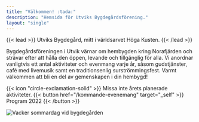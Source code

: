 ```yaml
---
title: "Välkommen! :tada:"
description: "Hemsida för Utviks Bygdegårdsförening."
layout: "single"
---
```


{{< lead >}}
Utviks Bygdegård, mitt i världsarvet Höga Kusten.
{{< /lead >}}

Bygdegårdsföreningen i Utvik värnar om hembygden kring Norafjärden och strävar efter att hålla den öppen, levande och tillgänglig för alla. Vi anordnar vanligtvis ett antal aktiviteter och evenmang varje år, såsom gudstjänster, café med livemusik samt en traditionsenlig surströmmingsfest. Varmt välkommen att bli en del av gemenskapen i din hembygd!

<div class="flex px-4 py-2 mb-8 text-base rounded-md bg-primary-100 dark:bg-primary-900">
  <span class="flex items-center ltr:pr-3 rtl:pl-3 text-primary-400">
    {{< icon "circle-exclamation-solid" >}}
  </span>
  <span class="flex items-center justify-between grow dark:text-neutral-300">
    <span class="prose dark:prose-invert">Missa inte årets planerade aktiviteter.</span>
    {{< button href="/kommande-evenemang" target="_self" >}}
    Program 2022
    {{< /button >}}
  </span>
</div>

![Vacker sommardag vid bygdegården](img/skolan_small.jpg "Utviks bygdegård, belägen vid Norafjärden i världsarvet Höga Kusten. Foto av Kent Olofsson.")

